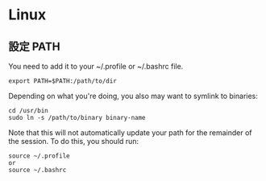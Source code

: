 # Linux

## 設定 PATH

You need to add it to your ~/.profile or ~/.bashrc file.

```
export PATH=$PATH:/path/to/dir
```

Depending on what you're doing, you also may want to symlink to binaries:

```
cd /usr/bin
sudo ln -s /path/to/binary binary-name
```

Note that this will not automatically update your path for the remainder of the session. To do this, you should run:

```
source ~/.profile 
or
source ~/.bashrc
```
